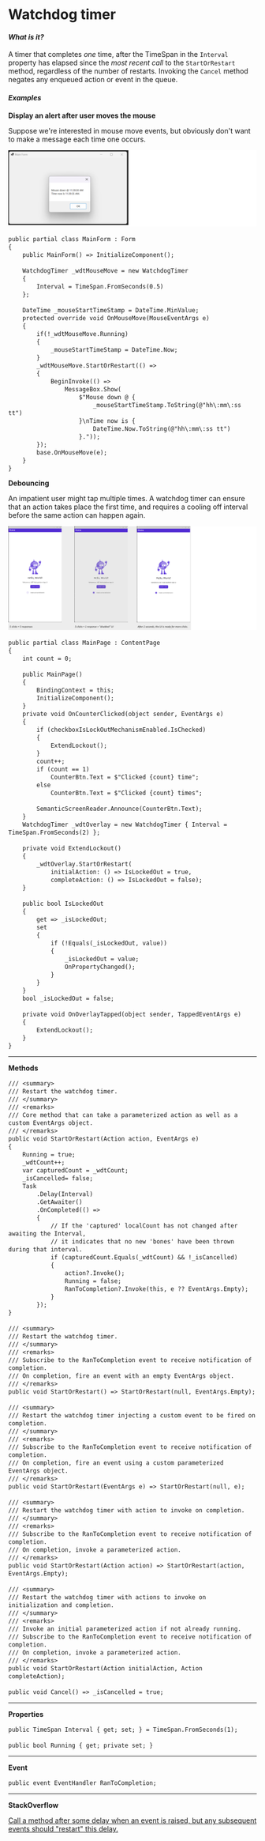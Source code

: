 # Watchdog timer

#### _What is it?_

A timer that completes _one_ time, after the TimeSpan in the `Interval` property has elapsed since the _most recent call_ to the `StartOrRestart` method, regardless of the number of restarts. Invoking the `Cancel` method negates any enqueued action or event in the queue.

#### _Examples_

**Display an alert after user moves the mouse**

Suppose we're interested in mouse move events, but obviously don't want to make a message each time one occurs.


![Winforms App Image](https://raw.githubusercontent.com/IVSoftware/IVSoftware.Portable.WatchdogTimer/master/IVSoftware.Portable.WatchdogTimer/Screenshots/winforms.png)

```
public partial class MainForm : Form
{
    public MainForm() => InitializeComponent();

    WatchdogTimer _wdtMouseMove = new WatchdogTimer
    {
        Interval = TimeSpan.FromSeconds(0.5)
    };

    DateTime _mouseStartTimeStamp = DateTime.MinValue;
    protected override void OnMouseMove(MouseEventArgs e)
    {
        if(!_wdtMouseMove.Running)
        {
            _mouseStartTimeStamp = DateTime.Now;
        }
        _wdtMouseMove.StartOrRestart(() =>
        {
            BeginInvoke(() =>
                MessageBox.Show(
                    $"Mouse down @ {
                        _mouseStartTimeStamp.ToString(@"hh\:mm\:ss tt")
                    }\nTime now is {
                        DateTime.Now.ToString(@"hh\:mm\:ss tt")
                    }."));
        });
        base.OnMouseMove(e);
    }
}
```


**Debouncing**

An impatient user might tap multiple times. A watchdog timer can ensure that an action takes place the first time, and requires a cooling off interval before the same action can happen again.

![Maui .Net Default App Image with Modifications](https://raw.githubusercontent.com/IVSoftware/IVSoftware.Portable.WatchdogTimer/master/IVSoftware.Portable.WatchdogTimer/Screenshots/maui.png
)

```
public partial class MainPage : ContentPage
{
    int count = 0;

    public MainPage()
    {
        BindingContext = this;
        InitializeComponent();
    }
    private void OnCounterClicked(object sender, EventArgs e)
    {
        if (checkboxIsLockOutMechanismEnabled.IsChecked)
        {
            ExtendLockout();
        }
        count++;
        if (count == 1)
            CounterBtn.Text = $"Clicked {count} time";
        else
            CounterBtn.Text = $"Clicked {count} times";

        SemanticScreenReader.Announce(CounterBtn.Text);
    }
    WatchdogTimer _wdtOverlay = new WatchdogTimer { Interval = TimeSpan.FromSeconds(2) };

    private void ExtendLockout()
    {
        _wdtOverlay.StartOrRestart(
            initialAction: () => IsLockedOut = true,
            completeAction: () => IsLockedOut = false);
    }

    public bool IsLockedOut
    {
        get => _isLockedOut;
        set
        {
            if (!Equals(_isLockedOut, value))
            {
                _isLockedOut = value;
                OnPropertyChanged();
            }
        }
    }
    bool _isLockedOut = false;

    private void OnOverlayTapped(object sender, TappedEventArgs e)
    {
        ExtendLockout();
    }
}
```
___

**Methods**

    /// <summary>
    /// Restart the watchdog timer.
    /// </summary>
    /// <remarks>
    /// Core method that can take a parameterized action as well as a custom EventArgs object.
    /// </remarks>
    public void StartOrRestart(Action action, EventArgs e)
    {
        Running = true;
        _wdtCount++;
        var capturedCount = _wdtCount;
        _isCancelled= false;
        Task
            .Delay(Interval)
            .GetAwaiter()
            .OnCompleted(() =>
            {
                // If the 'captured' localCount has not changed after awaiting the Interval, 
                // it indicates that no new 'bones' have been thrown during that interval.        
                if (capturedCount.Equals(_wdtCount) && !_isCancelled)
                {
                    action?.Invoke();
                    Running = false;
                    RanToCompletion?.Invoke(this, e ?? EventArgs.Empty);
                }
            });
    }

    /// <summary>
    /// Restart the watchdog timer.
    /// </summary>
    /// <remarks>
    /// Subscribe to the RanToCompletion event to receive notification of completion.  
    /// On completion, fire an event with an empty EventArgs object.
    /// </remarks>
    public void StartOrRestart() => StartOrRestart(null, EventArgs.Empty);

    /// <summary>
    /// Restart the watchdog timer injecting a custom event to be fired on completion.
    /// </summary>
    /// <remarks>
    /// Subscribe to the RanToCompletion event to receive notification of completion.  
    /// On completion, fire an event using a custom parameterized EventArgs object.
    /// </remarks>
    public void StartOrRestart(EventArgs e) => StartOrRestart(null, e);

    /// <summary>
    /// Restart the watchdog timer with action to invoke on completion.
    /// </summary>
    /// <remarks>
    /// Subscribe to the RanToCompletion event to receive notification of completion.  
    /// On completion, invoke a parameterized action.
    /// </remarks>
    public void StartOrRestart(Action action) => StartOrRestart(action, EventArgs.Empty);

    /// <summary>
    /// Restart the watchdog timer with actions to invoke on initialization and completion.
    /// </summary>
    /// <remarks>
    /// Invoke an initial parameterized action if not already running.
    /// Subscribe to the RanToCompletion event to receive notification of completion.  
    /// On completion, invoke a parameterized action.
    /// </remarks>
    public void StartOrRestart(Action initialAction, Action completeAction);        

    public void Cancel() => _isCancelled = true;    

***
**Properties**

    public TimeSpan Interval { get; set; } = TimeSpan.FromSeconds(1);

    public bool Running { get; private set; }

***
**Event**

    public event EventHandler RanToCompletion;

***


**StackOverflow**

[Call a method after some delay when an event is raised, but any subsequent events should "restart" this delay.](https://stackoverflow.com/q/75284980/5438626)



